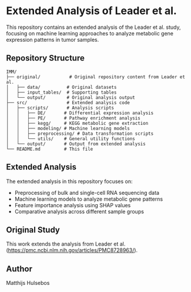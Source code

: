 # Extended Analysis of Leader et al.

This repository contains an extended analysis of the Leader et al. study, focusing on machine learning approaches to analyze metabolic gene expression patterns in tumor samples.

## Repository Structure

```
IMM/
├── original/           # Original repository content from Leader et al.
│   ├── data/          # Original datasets
│   ├── input_tables/  # Supporting tables
│   └── output/        # Original analysis output
├── src/               # Extended analysis code
│   ├── scripts/       # Analysis scripts
│   │   ├── DE/       # Differential expression analysis
│   │   ├── PE/       # Pathway enrichment analysis
│   │   ├── kegg/     # KEGG metabolic gene extraction
│   │   ├── modeling/ # Machine learning models
│   │   ├── preprocessing/ # Data transformation scripts
│   │   └── utils/    # General utility functions
│   └── output/       # Output from extended analysis
└── README.md         # This file
```

## Extended Analysis

The extended analysis in this repository focuses on:
- Preprocessing of bulk and single-cell RNA sequencing data
- Machine learning models to analyze metabolic gene patterns
- Feature importance analysis using SHAP values
- Comparative analysis across different sample groups

## Original Study

This work extends the analysis from Leader et al. (https://pmc.ncbi.nlm.nih.gov/articles/PMC8728963/).

## Author

Matthijs Hulsebos